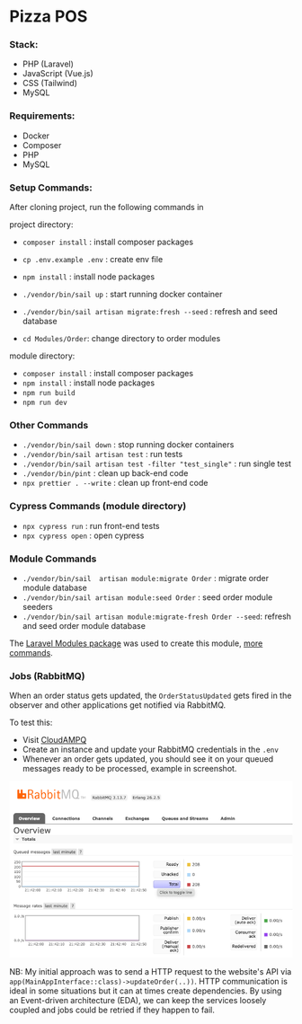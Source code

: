 # Pizza POS

### Stack:

-   PHP (Laravel)
-   JavaScript (Vue.js)
-   CSS (Tailwind)
-   MySQL

### Requirements:

-   Docker
-   Composer
-   PHP
-   MySQL

### Setup Commands:

After cloning project, run the following commands in

project directory:

-   `composer install` : install composer packages
-   `cp .env.example .env` : create env file
-   `npm install` : install node packages
-   `./vendor/bin/sail up` : start running docker container
-   `./vendor/bin/sail artisan migrate:fresh --seed` : refresh and seed database

-   `cd Modules/Order`: change directory to order modules

module directory:

-   `composer install` : install composer packages
-   `npm install` : install node packages
-   `npm run build`
-   `npm run dev`

### Other Commands

-   `./vendor/bin/sail down` : stop running docker containers
-   `./vendor/bin/sail artisan test` : run tests
-   `./vendor/bin/sail artisan test -filter "test_single"` : run single test
-   `./vendor/bin/pint` : clean up back-end code
-   `npx prettier . --write` : clean up front-end code

### Cypress Commands (module directory)

-   `npx cypress run` : run front-end tests
-   `npx cypress open` : open cypress

### Module Commands

-   `./vendor/bin/sail  artisan module:migrate Order` : migrate order module database
-   `./vendor/bin/sail artisan module:seed Order` : seed order module seeders
-   `./vendor/bin/sail artisan module:migrate-fresh Order --seed`: refresh and seed order module database

The [Laravel Modules package](https://github.com/nWidart/laravel-modules) was used to create this module, [more commands](https://laravelmodules.com/docs/v11/artisan-commands#module-migrate).

### Jobs (RabbitMQ)

When an order status gets updated, the `OrderStatusUpdated` gets fired in the observer and other applications get notified via RabbitMQ.

To test this:

-   Visit [CloudAMPQ](https://customer.cloudamqp.com/login)
-   Create an instance and update your RabbitMQ credentials in the `.env`
-   Whenever an order gets updated, you should see it on your queued messages ready to be processed, example in screenshot.

![readme.png](readme.png)

NB: My initial approach was to send a HTTP request to the website's API via `app(MainAppInterface::class)->updateOrder(..))`.
HTTP communication is ideal in some situations but it can at times create dependencies. By using an Event-driven architecture (EDA),
we can keep the services loosely coupled and jobs could be retried if they happen to fail.
